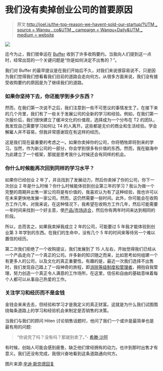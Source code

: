 # 我们没有卖掉创业公司的首要原因

> 原文:[http://joel.is/the-top-reason-we-havent-sold-our-startup/?UTM _ source = Wanqu . co&UTM _ campaign = Wanqu+Daily&UTM _ medium = website](http://joel.is/the-top-reason-we-havent-sold-our-startup/?utm_source=wanqu.co&utm_campaign=Wanqu+Daily&utm_medium=website)

![](../Images/3851f1561c4f4625d58f8b89f79977ba.png)

迄今为止，我们很幸运在 [Buffer](http://bufferapp.com) 收到了许多收购要约。当我向人们提到这一点时，经常出现的一个关键问题是“你是如何决定不出售的？”。

我们对 Buffer 的最早提议是在我们开始后不久，对我们来说很容易说不，只是因为我们觉得我们想看看我们目前的道路会走向何方。从很多方面来说，我们没有接受收购要约的原因是为了继续我们的道路。

### 如果你坚持下去，你还能学到多少东西？

然而，在我们第一次说不之后，我们注意到一些不可思议的事情发生了。在接下来的几个月里，我们有了一些关于发展公司的全新的学习和经验。例如，在我们第一次报价后，我们很快建立了缓冲文化的价值观，选择成为一个分布在 T2 的团队，我发现自己需要学习如何让 T4 的人离开。这些都是无价的商业和生活经验。学会解雇人并不容易，但我非常感谢现在有这样的经历。

这是我们现在最重要的考虑之一。如果你卖掉你的公司，你将牺牲即将到来的学习。当然，作为新公司的一部分，你会学到很多有价值的东西。然而，我在脑海中为此建立了一个框架，那就是思考我什么时候还会有同样的机会。

### 你什么时候能再次回到同样的学习水平？

如果你已经创业 2 年了，并且找到了发展动力，然后你卖掉了你的公司，你下一次创业 2 年是什么时候？你什么时候能体验到创业第三年的学习？我认为做一个完整的周期并出售一家公司将是有价值的，我喜欢认为有了这种经验，我也许可以在未来更快地发展一家公司。然而，这仍然需要一些时间。此外，你可能会在收购方工作几年。对我来说，在这种情况下，我希望在收购方工作几年，然后可能需要一年时间来找到一个好主意，使[产品/市场适合](https://joel.is/6-suggestions-for-an-aspiring-founder/)，然后你有两年时间来达到相同的阶段。

所以，总而言之，如果我卖掉我成立 2 年的公司，可能要过 5 年我才能体验到创业第 3 年学到的东西。在我们的生命中，没有几个 5 年的时间来等待另一个难以置信的经历。

第二次我们拒绝了一个收购提议，我们发展到了 15 人左右，开始觉得我们已经从一个产品走向了一个真正的公司。许多新的知识随之而来，比如思考如何组建一个有更多人的公司，以及文化的真正重要性。有趣的是，最近一次我们选择不出售时，我们发现自己踏上了一段神奇的旅程，即[消除等级制度和管理者](https://open.bufferapp.com/early-reflections-buffers-switch-working-without-managers/)，拥抱自我管理，努力创造一个真正令人满意的工作场所，在这里，信任和自由的基础意味着每个人都可以从事自己热爱的工作。

### 关注学习和经历而不是金钱

金钱会来来去去，但经验和学习才是我定义的真正财富。这就是为什么我们试图围绕每条道路上的学习和经验机会来制定是否销售的决策。

当我们与我们的顾问 Hiten 讨论销售话题时，他问了我们一个或许是最简单也是最有用的问题:

> “你说完了吗？没有吗？那就别卖了。”- [希滕·沙阿](https://twitter.com/hnshah)

有时候，创始人可能会感到疲惫，缺乏他们曾经拥有的动力。也许到那时出售才有意义。我们还没有完成，我很兴奋地看到这条道路通向何方。

图片来源:[辛迪·斯奈德回复](https://www.flickr.com/photos/cindeesniderre/15422208661/)